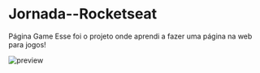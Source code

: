# Jornada--Rocketseat

Página Game
Esse foi o projeto onde aprendi a fazer uma página na web para jogos!

![preview](./)

